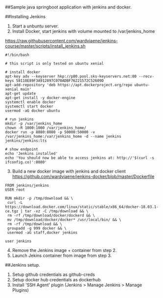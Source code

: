 ##Sample java springboot application with jenkins and docker.

##Installing Jenkins
1) Start a unbuntu server.
2) Install Docker, start jenkins with volume mounted to  /var/jenkins_home

https://raw.githubusercontent.com/wardviaene/jenkins-course/master/scripts/install_jenkins.sh
```
#!/bin/bash

# this script is only tested on ubuntu xenial

# install docker
apt-key adv --keyserver hkp://p80.pool.sks-keyservers.net:80 --recv-keys 58118E89F3A912897C070ADBF76221572C52609D
apt-add-repository 'deb https://apt.dockerproject.org/repo ubuntu-xenial main'
apt-get update
apt-get install -y docker-engine
systemctl enable docker
systemctl start docker
usermod -aG docker ubuntu

# run jenkins
mkdir -p /var/jenkins_home
chown -R 1000:1000 /var/jenkins_home/
docker run -p 8080:8080 -p 50000:50000 -v /var/jenkins_home:/var/jenkins_home -d --name jenkins jenkins/jenkins:lts

# show endpoint
echo 'Jenkins installed'
echo 'You should now be able to access jenkins at: http://'$(curl -s ifconfig.co)':8080'
```
3) Build a new docker image with jenkins and docker client
https://github.com/wardviaene/jenkins-docker/blob/master/Dockerfile
```
FROM jenkins/jenkins
USER root

RUN mkdir -p /tmp/download && \
 curl -L https://download.docker.com/linux/static/stable/x86_64/docker-18.03.1-ce.tgz | tar -xz -C /tmp/download && \
 rm -rf /tmp/download/docker/dockerd && \
 mv /tmp/download/docker/docker* /usr/local/bin/ && \
 rm -rf /tmp/download && \
 groupadd -g 999 docker && \
 usermod -aG staff,docker jenkins

user jenkins
```

4) Remove the Jenkins image + container from step 2.
5) Launch Jekins container from image from step 3.



##Jenkins setup.
1) Setup github credentials as github-creds
2) Setup docker hub credentials as dockerhub
3) Install 'SSH Agent' plugin (Jenkins > Manage Jenkins > Manage Plugins)
